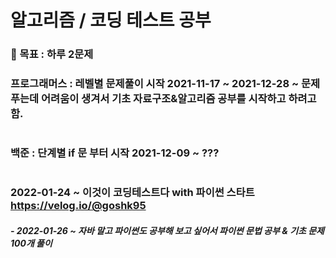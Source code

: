 # 알고리즘 / 코딩 테스트 공부
 ### 🌈 목표 : 하루 2문제
### 프로그래머스 : 레벨별 문제풀이 시작 2021-11-17 ~ 2021-12-28 ~ 문제푸는데 어려움이 생겨서 기초 자료구조&알고리즘 공부를 시작하고 하려고 함.
#
### 백준 : 단계별 if 문 부터 시작 2021-12-09 ~ ???
#
### 2022-01-24 ~ 이것이 코딩테스트다 with 파이썬 스타트 https://velog.io/@goshk95
##### - 2022-01-26 ~ 자바 말고 파이썬도 공부해 보고 싶어서 파이썬 문법 공부 & 기초 문제 100개 풀이
